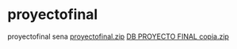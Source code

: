 # proyectofinal
proyectofinal sena 
[proyectofinal.zip](https://github.com/pgcv26/proyectofinal/files/10068005/proyectofinal.zip)
[DB PROYECTO FINAL copia.zip](https://github.com/pgcv26/proyectofinal/files/10068009/DB.PROYECTO.FINAL.copia.zip)

